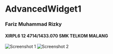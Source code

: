 # AdvancedWidget1
### Fariz Muhammad Rizky 
#### XIRPL6 12 4714/1433.070 SMK TELKOM MALANG

![Screenshot 1](http://i.imgur.com/rgX9f7z.png)
![Screenshot 2](http://i.imgur.com/6XMt6aJ.png)
